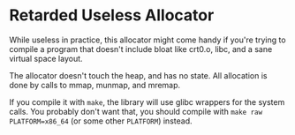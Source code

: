 # Retarded Useless Allocator

While useless in practice, this allocator might come handy if you're trying to compile a program that doesn't include bloat like crt0.o, libc, and a sane virtual space layout.

The allocator doesn't touch the heap, and has no state. All allocation is done by calls to mmap, munmap, and mremap.

If you compile it with `make`, the library will use glibc wrappers for the system calls. You probably don't want that, you should compile with `make raw PLATFORM=x86_64` (or some other `PLATFORM`) instead.
